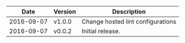 | Date        | Version | Description |
| ----------- | ------- | ----------- |
| 2016-09-07  | v1.0.0  | Change hosted lint configurations |
| 2016-09-07  | v0.0.2  | Initial release. |
